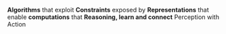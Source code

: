 
**Algorithms** that exploit
**Constraints** exposed by
**Representations** that enable
**computations** that
**Reasoning, learn and
connect**
Perception with Action
